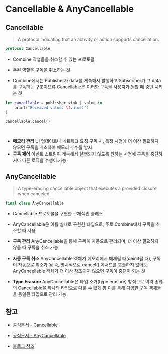 # Cancellable & AnyCancellable

## Cancellable

> A protocol indicating that an activity or action supports cancellation.

```swift
protocol Cancellable
```

- Combine 작업들을 취소할 수 있는 프로토콜
  <br/>

- 주된 역할은 구독을 취소하는 것
  <br/>

- Combine에서는 Publisher가 data를 계속해서 발행하고 Subscriber가 그 data를 구독하는 구조이므류 Cancellable은 이러한 구독을 사용자가 원할 때 중단 시키는 것
  <br/>

```swift
let cancellable = publisher.sink { value in
    print("Received value: \(value)")
}

cancellable.cancel()
```

<br/>

- **메모리 관리**
  UI 업데이트나 네트워크 요청 구독 시, 특정 시점에 더 이상 필요하지 않으면 구독을 취소하여 메모리 누수를 방지
- **구독 제어**
  이벤트 스트림이 계속해서 실행되지 않도록 원하는 시점에 구독을 중단하거나 다른 로직을 수행이 가능

## AnyCancellable

> A type-erasing cancellable object that executes a provided closure when canceled.

```swift
final class AnyCancellable
```

- Cancellable 프로토콜을 구현한 구체적인 클래스
  <br/>

- AnyCancellable은 이를 실제로 구현한 타입으로, 주로 Combine에서 구독을 취소할 때 사용
  <br/>

- **구독 관리**
  AnyCancellable을 통해 구독이 자동으로 관리되며, 더 이상 필요하지 않을 때 구독을 취소 가능
  <br/>

- **자동 구독 취소**
  AnyCancellable 객체가 메모리에서 해제될 때(deinit될 때), 구독이 자동으로 취소가 됨
  즉, 명시적으로 cancel() 메서드를 호출하지 않아도, AnyCancellable 객체가 더 이상 참조되지 않으면 구독이 중단이 되는 것
  <br/>

- **Type Erasure**
  AnyCancellable은 타입 소거(type erasure) 방식으로 여러 종류의 Cancellable을 하나의 타입으로 다룰 수 있게 함
  이를 통해 다양한 구독 객체들을 통일된 타입으로 관리 가능

## 참고

- [공식문서 - Cancellable](https://developer.apple.com/documentation/combine/cancellable)

- [공식문서 - AnyCancellable](https://developer.apple.com/documentation/combine/anycancellable)

- [블로그 참조](https://ios-development.tistory.com/1116)
